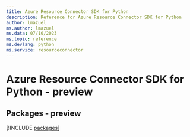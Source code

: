```yaml
---
title: Azure Resource Connector SDK for Python
description: Reference for Azure Resource Connector SDK for Python
author: lmazuel
ms.author: lmazuel
ms.data: 07/10/2023
ms.topic: reference
ms.devlang: python
ms.service: resourceconnector
---
```

# Azure Resource Connector SDK for Python - preview
## Packages - preview
[!INCLUDE [packages](resource-connector-index.md)]